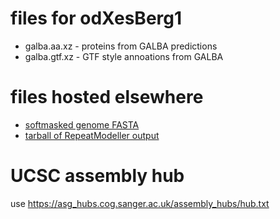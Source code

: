 # files for odXesBerg1
* galba.aa.xz - proteins from GALBA predictions
* galba.gtf.xz - GTF style annoations from GALBA

# files hosted elsewhere
* [softmasked genome FASTA](https://asg_hubs.cog.sanger.ac.uk/odXesBerg1/odXesBerg1.fa.masked)
* [tarball of RepeatModeller output](https://asg_hubs.cog.sanger.ac.uk/odXesBerg1/odXesBerg1.tar.xz)

# UCSC assembly hub
use https://asg_hubs.cog.sanger.ac.uk/assembly_hubs/hub.txt

